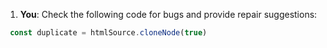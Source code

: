 1. **You**: Check the following code for bugs and provide repair suggestions: 
```javascript
 const duplicate = htmlSource.cloneNode(true)
```